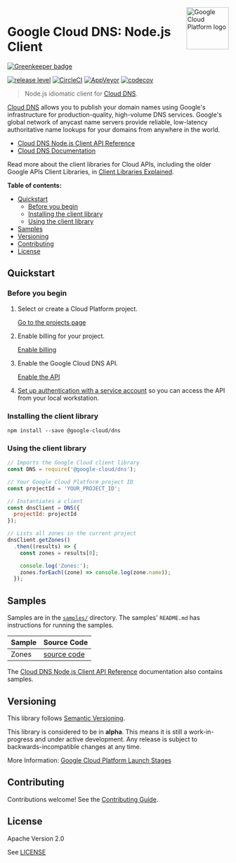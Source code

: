 <img src="https://avatars2.githubusercontent.com/u/2810941?v=3&s=96" alt="Google Cloud Platform logo" title="Google Cloud Platform" align="right" height="96" width="96"/>

# Google Cloud DNS: Node.js Client

[![Greenkeeper badge](https://badges.greenkeeper.io/googleapis/nodejs-dns.svg)](https://greenkeeper.io/)

[![release level](https://img.shields.io/badge/release%20level-alpha-orange.svg?style&#x3D;flat)](https://cloud.google.com/terms/launch-stages)
[![CircleCI](https://img.shields.io/circleci/project/github/googleapis/nodejs-dns.svg?style=flat)](https://circleci.com/gh/googleapis/nodejs-dns)
[![AppVeyor](https://ci.appveyor.com/api/projects/status/github/googleapis/nodejs-dns?branch=master&svg=true)](https://ci.appveyor.com/project/googleapis/nodejs-dns)
[![codecov](https://img.shields.io/codecov/c/github/googleapis/nodejs-dns/master.svg?style=flat)](https://codecov.io/gh/googleapis/nodejs-dns)

> Node.js idiomatic client for [Cloud DNS][product-docs].

[Cloud DNS](https://cloud.google.com/dns/docs/) allows you to publish your domain names using Google&#x27;s infrastructure for production-quality, high-volume DNS services. Google&#x27;s global network of anycast name servers provide reliable, low-latency authoritative name lookups for your domains from anywhere in the world.

* [Cloud DNS Node.js Client API Reference][client-docs]
* [Cloud DNS Documentation][product-docs]

Read more about the client libraries for Cloud APIs, including the older
Google APIs Client Libraries, in [Client Libraries Explained][explained].

[explained]: https://cloud.google.com/apis/docs/client-libraries-explained

**Table of contents:**

* [Quickstart](#quickstart)
  * [Before you begin](#before-you-begin)
  * [Installing the client library](#installing-the-client-library)
  * [Using the client library](#using-the-client-library)
* [Samples](#samples)
* [Versioning](#versioning)
* [Contributing](#contributing)
* [License](#license)

## Quickstart

### Before you begin

1.  Select or create a Cloud Platform project.

    [Go to the projects page][projects]

1.  Enable billing for your project.

    [Enable billing][billing]

1.  Enable the Google Cloud DNS API.

    [Enable the API][enable_api]

1.  [Set up authentication with a service account][auth] so you can access the
    API from your local workstation.

[projects]: https://console.cloud.google.com/project
[billing]: https://support.google.com/cloud/answer/6293499#enable-billing
[enable_api]: https://console.cloud.google.com/flows/enableapi?apiid=dns.googleapis.com
[auth]: https://cloud.google.com/docs/authentication/getting-started

### Installing the client library

    npm install --save @google-cloud/dns

### Using the client library

```javascript
// Imports the Google Cloud client library
const DNS = require('@google-cloud/dns');

// Your Google Cloud Platform project ID
const projectId = 'YOUR_PROJECT_ID';

// Instantiates a client
const dnsClient = DNS({
  projectId: projectId
});

// Lists all zones in the current project
dnsClient.getZones()
  .then((results) => {
    const zones = results[0];

    console.log('Zones:');
    zones.forEach((zone) => console.log(zone.name));
  });
```

## Samples

Samples are in the [`samples/`](https://github.com/blob/master/samples) directory. The samples' `README.md`
has instructions for running the samples.

| Sample                      | Source Code                       |
| --------------------------- | --------------------------------- |
| Zones | [source code](https://github.com/googleapis/nodejs-dns/blob/master/samples/zones.js) |

The [Cloud DNS Node.js Client API Reference][client-docs] documentation
also contains samples.

## Versioning

This library follows [Semantic Versioning](http://semver.org/).

This library is considered to be in **alpha**. This means it is still a
work-in-progress and under active development. Any release is subject to
backwards-incompatible changes at any time.

More Information: [Google Cloud Platform Launch Stages][launch_stages]

[launch_stages]: https://cloud.google.com/terms/launch-stages

## Contributing

Contributions welcome! See the [Contributing Guide](.github/CONTRIBUTING.md).

## License

Apache Version 2.0

See [LICENSE](LICENSE)

[client-docs]: https://cloud.google.com/nodejs/docs/reference/dns/latest/
[product-docs]: https://cloud.google.com/dns/docs/
